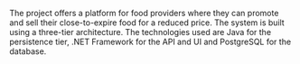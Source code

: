 The project offers a platform for food providers where they can promote and sell their close-to-expire food for a reduced price. The system is built using a three-tier architecture. The technologies used are Java for the persistence tier, .NET Framework for the API and UI and PostgreSQL for the database.
